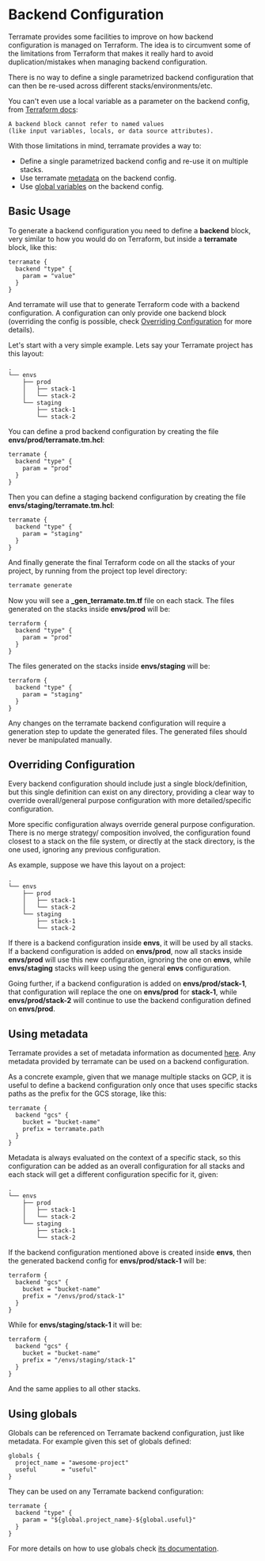 # Backend Configuration

Terramate provides some facilities to improve on how backend configuration
is managed on Terraform. The idea is to circumvent some of the limitations
from Terraform that makes it really hard to avoid duplication/mistakes
when managing backend configuration.

There is no way to define a single parametrized backend configuration
that can then be re-used across different stacks/environments/etc.

You can't even use a local variable as a parameter on the backend config,
from [Terraform docs](https://www.terraform.io/docs/language/settings/backends/configuration.html):

```
A backend block cannot refer to named values
(like input variables, locals, or data source attributes).
```

With those limitations in mind, terramate provides a way to:

* Define a single parametrized backend config and re-use it on multiple stacks.
* Use terramate [metadata](metadata.md) on the backend config.
* Use [global variables](globals.md) on the backend config.


## Basic Usage

To generate a backend configuration you need to define a **backend** block,
very similar to how you would do on Terraform, but inside a
**terramate** block, like this:

```hcl
terramate {
  backend "type" {
    param = "value"
  }
}
```

And terramate will use that to generate Terraform code with a backend
configuration. A configuration can only provide one backend block
(overriding the config is possible, check
[Overriding Configuration](#overriding-configuration) for more details).

Let's start with a very simple example. Lets say your Terramate project
has this layout:

```
.
└── envs
    ├── prod
    │   ├── stack-1
    │   └── stack-2
    └── staging
        ├── stack-1
        └── stack-2
```

You can define a prod backend configuration by creating the file
**envs/prod/terramate.tm.hcl**:

```hcl
terramate {
  backend "type" {
    param = "prod"
  }
}
```

Then you can define a staging backend configuration by creating the file
**envs/staging/terramate.tm.hcl**:

```hcl
terramate {
  backend "type" {
    param = "staging"
  }
}
```

And finally generate the final Terraform code on all the stacks of
your project, by running from the project top level directory:

```sh
terramate generate
```

Now you will see a **_gen_terramate.tm.tf** file on each stack.
The files generated on the stacks inside **envs/prod** will be:

```hcl
terraform {
  backend "type" {
    param = "prod"
  }
}
```

The files generated on the stacks inside **envs/staging** will be:

```hcl
terraform {
  backend "type" {
    param = "staging"
  }
}
```

Any changes on the terramate backend configuration will require a generation
step to update the generated files. The generated files should never
be manipulated manually.


## Overriding Configuration

Every backend configuration should include just a single block/definition, but
this single definition can exist on any directory, providing a clear way to
override overall/general purpose configuration with more detailed/specific
configuration.

More specific configuration always override general purpose configuration.
There is no merge strategy/ composition involved, the configuration found
closest to a stack on the file system, or directly at the stack directory,
is the one used, ignoring any previous configuration.

As example, suppose we have this layout on a project:

```
.
└── envs
    ├── prod
    │   ├── stack-1
    │   └── stack-2
    └── staging
        ├── stack-1
        └── stack-2
```

If there is a backend configuration inside **envs**, it will be used
by all stacks. If a backend configuration is added on **envs/prod**,
now all stacks inside **envs/prod** will use this new configuration,
ignoring the one on **envs**, while **envs/staging** stacks will keep
using the general **envs** configuration.

Going further, if a backend configuration is added on **envs/prod/stack-1**,
that configuration will replace the one on **envs/prod** for **stack-1**, while
**envs/prod/stack-2** will continue to use the backend configuration defined
on **envs/prod**.


## Using metadata

Terramate provides a set of metadata information as documented [here](metadata.md).
Any metadata provided by terramate can be used on a backend configuration.

As a concrete example, given that we manage multiple stacks on GCP, it is useful
to define a backend configuration only once that uses specific stacks paths
as the prefix for the GCS storage, like this:

```hcl
terramate {
  backend "gcs" {
    bucket = "bucket-name"
    prefix = terramate.path
  }
}
```

Metadata is always evaluated on the context of a specific stack, so this
configuration can be added as an overall configuration for all stacks
and each stack will get a different configuration specific for it, given:

```
.
└── envs
    ├── prod
    │   ├── stack-1
    │   └── stack-2
    └── staging
        ├── stack-1
        └── stack-2
```

If the backend configuration mentioned above is created inside **envs**,
then the generated backend config for **envs/prod/stack-1** will be:

```
terraform {
  backend "gcs" {
    bucket = "bucket-name"
    prefix = "/envs/prod/stack-1"
  }
}
```

While for **envs/staging/stack-1** it will be:

```
terraform {
  backend "gcs" {
    bucket = "bucket-name"
    prefix = "/envs/staging/stack-1"
  }
}
```

And the same applies to all other stacks.


## Using globals

Globals can be referenced on Terramate backend configuration, just
like metadata. For example given this set of globals defined:

```
globals {
  project_name = "awesome-project"
  useful       = "useful"
}
```

They can be used on any Terramate backend configuration:

```hcl
terramate {
  backend "type" {
    param = "${global.project_name}-${global.useful}"
  }
}
```

For more details on how to use globals check [its documentation](globals.md).
